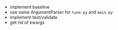 * implement baseline
* use same ArgumentParser for `tune.py` and `main.py`
* implement test/validate
* get rid of kwargs

